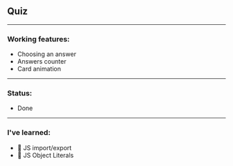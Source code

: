## Quiz

---

### Working features:
- Choosing an answer
- Answers counter
- Card animation

---

### Status:
- Done

---

### I've learned:
- 🔰 JS import/export
- 🔰 JS Object Literals
